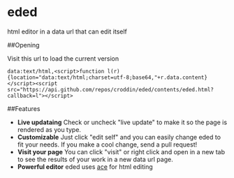 eded
====

html editor in a data url that can edit itself

##Opening

Visit this url to load the current version

    data:text/html,<script>function l(r){location="data:text/html;charset=utf-8;base64,"+r.data.content}</script><script src="https://api.github.com/repos/croddin/eded/contents/eded.html?callback=l"></script>
 
##Features


* __Live updataing__ Check or uncheck "live update" to make it so the page is rendered as you type.
* __Customizable__ Just click "edit self" and you can easily change eded to fit your needs. If you make a cool change, send a pull request!
* __Visit your page__ You can click "visit" or right click and open in a new tab to see the results of your work in a new data url page.
* __Powerful editor__ eded uses [ace](http://ace.c9.io/) for html editing
